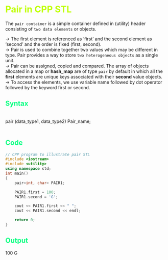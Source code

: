  <h1 style="color:rgb(191,255,0)">Pair in CPP STL</h1>


<p>

The `pair container` is a simple container defined in (utility) header consisting of `two data elements` or objects. 

-> The first element is referenced as ‘first’ and the second element as ‘second’ and the order is fixed (first, second).<br>
-> Pair is used to combine together two values which may be different in type. Pair provides a way to store `two heterogeneous objects` as a single unit.<br>
-> Pair can be assigned, copied and compared. The array of objects allocated in a map or <b>hash_map</b> are of type `pair` by default in which all the <b>first</b> elements are unique keys associated with their <b>second</b> value objects.<br>
-> To access the elements, we use variable name followed by dot operator followed by the keyword first or second.

</p>

<h2 style="color:rgb(0, 255, 128)">Syntax</h2>

<br>
pair (data_type1, data_type2) Pair_name;
<br><br>

<h2 style="color:rgb(0, 255, 128)">Code</h2>



```cpp
// CPP program to illustrate pair STL
#include <iostream>
#include <utility>
using namespace std;
int main()
{
	pair<int, char> PAIR1;

	PAIR1.first = 100;
	PAIR1.second = 'G';

	cout << PAIR1.first << " ";
	cout << PAIR1.second << endl;

	return 0;
}
```

<h2 style="color:rgb(0, 255, 128)">Output</h2>

100 G